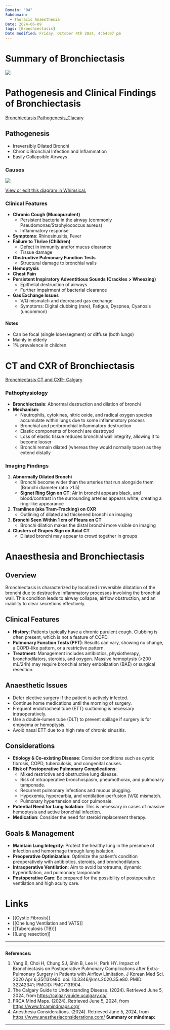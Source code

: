 ```yaml
---
Domain: "04"
Subdomain:
  - Thoracic Anaesthesia
Date: 2024-06-09
tags: [Bronchiectasis]
Date modified: Friday, October 4th 2024, 4:54:07 pm
---
```


# Summary of Bronchiectasis

![](Pasted%20image%2020240311151003.png)

# Pathogenesis and Clinical Findings of Bronchiectasis

[Bronchiectasis Pathogenesis_Clacary](https://calgaryguide.ucalgary.ca/Bronchiectasis-Pathogenesis-and-clinical-findings/)

## Pathogenesis

- Irreversibly Dilated Bronchi
- Chronic Bronchial Infection and Inflammation
- Easily Collapsible Airways

### Causes

![](Pasted%20image%2020240701171403.png)

[View or edit this diagram in Whimsical.](https://whimsical.com/causes-of-bronchiectasis-Df4ZmN1cg6FpZ62eXXe3Gk?ref=chatgpt)

### Clinical Features

- **Chronic Cough (Mucopurulent)**
	- Persistent bacteria in the airway (commonly Pseudomonas/Staphylococcus aureus)
	- Inflammatory response
- **Symptoms**: Rhinosinusitis, Fever
- **Failure to Thrive (Children)**
	- Defect in immunity and/or mucus clearance
	- Tissue damage
- **Obstructive Pulmonary Function Tests**
	- Structural damage to bronchial walls
- **Hemoptysis**
- **Chest Pain**
- **Persistent Inspiratory Adventitious Sounds (Crackles > Wheezing)**
	- Epithelial destruction of airways
	- Further impairment of bacterial clearance
- **Gas Exchange Issues**
	- V/Q mismatch and decreased gas exchange
	- Symptoms: Digital clubbing (rare), Fatigue, Dyspnea, Cyanosis (uncommon)

#### Notes

- Can be focal (single lobe/segment) or diffuse (both lungs)
- Mainly in elderly
- 1% prevalence in children
# CT and CXR of Bronchiectasis

[Bronchiectasis CT and CXR- Calgary](https://calgaryguide.ucalgary.ca/Bronchiectasis:-Findings-on-Chest-X-Ray-and-CT-Scan/)

### Pathophysiology

- **Bronchiectasis**: Abnormal destruction and dilation of bronchi
- **Mechanism**:
	- Neutrophils, cytokines, nitric oxide, and radical oxygen species accumulate within lungs due to some inflammatory process
	- Bronchial and peribronchial inflammatory destruction
	- Elastic components of bronchi are destroyed
	- Loss of elastic tissue reduces bronchial wall integrity, allowing it to become looser
	- Bronchi remain dilated (whereas they would normally taper) as they extend distally

### Imaging Findings

1. **Abnormally Dilated Bronchi**
	- Bronchi become wider than the arteries that run alongside them (Bronchi diameter ratio >1.5)
	- **Signet Ring Sign on CT**: Air in bronchi appears black, and blood/contrast in the surrounding arteries appears white, creating a ring-like appearance
2. **Tramlines (aka Tram-Tracking) on CXR**
	- Outlining of dilated and thickened bronchi on imaging
3. **Bronchi Seen Within 1 cm of Pleura on CT**
	- Bronchi dilation makes the distal bronchi more visible on imaging
4. **Clusters of Grapes Sign on Axial CT**
	- Dilated bronchi may appear to crowd together in groups

# Anaesthesia and Bronchiectasis

## Overview

Bronchiectasis is characterized by localized irreversible dilatation of the bronchi due to destructive inflammatory processes involving the bronchial wall. This condition leads to airway collapse, airflow obstruction, and an inability to clear secretions effectively.

## Clinical Features

- **History**: Patients typically have a chronic purulent cough. Clubbing is often present, which is not a feature of COPD.
- **Pulmonary Function Tests (PFT)**: Results can vary, showing no change, a COPD-like pattern, or a restrictive pattern.
- **Treatment**: Management includes antibiotics, physiotherapy, bronchodilators, steroids, and oxygen. Massive hemoptysis (>200 mL/24h) may require bronchial artery embolization (BAE) or surgical resection.

## Anaesthetic Issues

- Defer elective surgery if the patient is actively infected.
- Continue home medications until the morning of surgery.
- Frequent endotracheal tube (ETT) suctioning is necessary intraoperatively.
- Use a double-lumen tube (DLT) to prevent spillage if surgery is for empyema or hemoptysis.
- Avoid nasal ETT due to a high rate of chronic sinusitis.

## Considerations

- **Etiology & Co-existing Disease**: Consider conditions such as cystic fibrosis, COPD, tuberculosis, and congenital causes.
- **Risk of Postoperative Pulmonary Complications**:
	- Mixed restrictive and obstructive lung disease.
	- Risk of intraoperative bronchospasm, pneumothorax, and pulmonary tamponade.
	- Recurrent pulmonary infections and mucus plugging.
	- Hypoxemia, hypercarbia, and ventilation-perfusion (V/Q) mismatch.
	- Pulmonary hypertension and cor pulmonale.
- **Potential Need for Lung Isolation**: This is necessary in cases of massive hemoptysis and active bronchial infection.
- **Medication**: Consider the need for steroid replacement therapy.

## Goals & Management

- **Maintain Lung Integrity**: Protect the healthy lung in the presence of infection and hemorrhage through lung isolation.
- **Preoperative Optimization**: Optimize the patient’s condition preoperatively with antibiotics, steroids, and bronchodilators.
- **Intraoperative Ventilation**: Aim to avoid barotrauma, dynamic hyperinflation, and pulmonary tamponade.
- **Postoperative Care**: Be prepared for the possibility of postoperative ventilation and high acuity care.

# Links
- [[Cystic Fibrosis]]
- [[One lung Ventilation and VATS]]
- [[Tuberculosis (TB)]]
- [[Lung resection]]

---

---
**References:**  

1. Yang B, Choi H, Chung SJ, Shin B, Lee H, Park HY. Impact of Bronchiectasis on Postoperative Pulmonary Complications after Extra-Pulmonary Surgery in Patients with Airflow Limitation. J Korean Med Sci. 2020 Apr 6;35(13):e80. doi: 10.3346/jkms.2020.35.e80. PMID: 32242341; PMCID: PMC7131904.
2. The Calgary Guide to Understanding Disease. (2024). Retrieved June 5, 2024, from https://calgaryguide.ucalgary.ca/
3. FRCA Mind Maps. (2024). Retrieved June 5, 2024, from https://www.frcamindmaps.org/
4. Anesthesia Considerations. (2024). Retrieved June 5, 2024, from https://www.anesthesiaconsiderations.com/
**Summary or mindmap:**

---------------------------------------------------------------------------------------------
